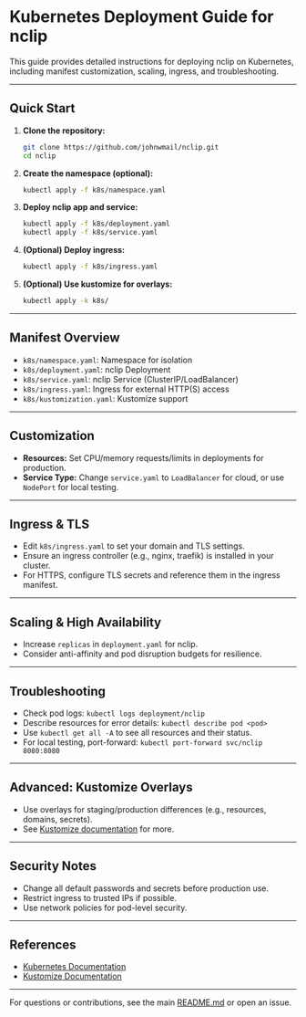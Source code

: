 # Kubernetes Deployment Guide for nclip

This guide provides detailed instructions for deploying nclip on Kubernetes, including manifest customization, scaling, ingress, and troubleshooting.

---

## Quick Start

1. **Clone the repository:**
   ```bash
   git clone https://github.com/johnwmail/nclip.git
   cd nclip
   ```

2. **Create the namespace (optional):**
   ```bash
   kubectl apply -f k8s/namespace.yaml
   ```

3. **Deploy nclip app and service:**
   ```bash
   kubectl apply -f k8s/deployment.yaml
   kubectl apply -f k8s/service.yaml
   ```

4. **(Optional) Deploy ingress:**
   ```bash
   kubectl apply -f k8s/ingress.yaml
   ```

5. **(Optional) Use kustomize for overlays:**
   ```bash
   kubectl apply -k k8s/
   ```

---

## Manifest Overview

- `k8s/namespace.yaml`: Namespace for isolation
- `k8s/deployment.yaml`: nclip Deployment
- `k8s/service.yaml`: nclip Service (ClusterIP/LoadBalancer)
- `k8s/ingress.yaml`: Ingress for external HTTP(S) access
- `k8s/kustomization.yaml`: Kustomize support

---

## Customization

- **Resources:** Set CPU/memory requests/limits in deployments for production.
- **Service Type:** Change `service.yaml` to `LoadBalancer` for cloud, or use `NodePort` for local testing.

---

## Ingress & TLS

- Edit `k8s/ingress.yaml` to set your domain and TLS settings.
- Ensure an ingress controller (e.g., nginx, traefik) is installed in your cluster.
- For HTTPS, configure TLS secrets and reference them in the ingress manifest.

---

## Scaling & High Availability

- Increase `replicas` in `deployment.yaml` for nclip.
- Consider anti-affinity and pod disruption budgets for resilience.

---

## Troubleshooting

- Check pod logs: `kubectl logs deployment/nclip`
- Describe resources for error details: `kubectl describe pod <pod>`
- Use `kubectl get all -A` to see all resources and their status.
- For local testing, port-forward: `kubectl port-forward svc/nclip 8080:8080`

---

## Advanced: Kustomize Overlays

- Use overlays for staging/production differences (e.g., resources, domains, secrets).
- See [Kustomize documentation](https://kubectl.docs.kubernetes.io/references/kustomize/) for more.

---

## Security Notes

- Change all default passwords and secrets before production use.
- Restrict ingress to trusted IPs if possible.
- Use network policies for pod-level security.

---

## References

- [Kubernetes Documentation](https://kubernetes.io/docs/)
- [Kustomize Documentation](https://kubectl.docs.kubernetes.io/references/kustomize/)

---

For questions or contributions, see the main [README.md](../README.md) or open an issue.